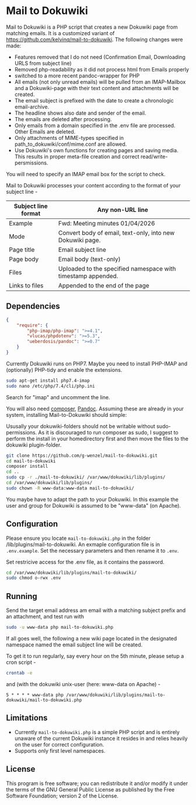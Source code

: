 # Mail to Dokuwiki

Mail to Dokuwiki is a PHP script that creates a new Dokuwiki page from matching emails. It is a customized variant of https://github.com/kelvinq/mail-to-dokuwiki.
The following changes were made:
* Features removed that I do not need (Confirmation Email, Downloading URLS from subject line) 
* Removed php-readability as it did not process html from Emails properly
* switched to a more recent pandoc-wrapper for PHP
* All emails (not only unread emails) will be pulled from an IMAP-Mailbox and a Dokuwiki-page with their text content and attachments will be created. 
* The email subject is prefixed with the date to create a chronologic email-archive.
* The headline shows also date and sender of the email.
* The emails are deleted after processing.
* Only emails from a domain specified in the .env file are processed. Other Emails are deleted.
* Only attachments of MIME-types specified in path_to_dokuwiki/conf/mime.conf  are allowed.
* Use Dokuwiki's own functions for creating pages and saving media. This results in proper meta-file creation and correct read/write-persmissions.

You will need to specify an IMAP email box for the script to check.

Mail to Dokuwiki processes your content according to the format of your subject line -

| Subject line format |   Any non-URL line    |
| ------------------- | --------------------------------------------------------------- |
| Example             | Fwd: Meeting minutes 01/04/2026      |
| Mode                | Convert body of email, text-only, into new Dokuwiki page.    |
| Page title          | Email subject line                                           |
| Page body           | Email body (text-only)                                       |
| Files               | Uploaded to the specified namespace with timestamp appended. |
| Links to files      | Appended to the end of the page       |

## Dependencies

```json
{
    "require": {
        "php-imap/php-imap": ">=4.1",
        "vlucas/phpdotenv": ">=5.3",
        "ueberdosis/pandoc": ">=0.7"
    }
}
```

Currently Dokuwiki runs on PHP7. Maybe you need to install PHP-IMAP and (optionally) PHP-tidy and enable the extensions.
```bash
sudo apt-get install php7.4-imap
sudo nano /etc/php/7.4/cli/php.ini
```
Search for "imap" and uncomment the line.

You will also need [composer](https://getcomposer.org/doc/00-intro.md#installation-linux-unix-macos), [Pandoc](https://pandoc.org/installing.html). Assuming these are already in your system, installing Mail-to-Dokuwiki should simple:

Ususally your dokuwiki-folders should not be writable without sudo-permissions. As it is discouraged to run composer as sudo, I suggest to perform the install in your homedirectory first and then move the files to the dokuwiki plugin-folder.

```bash
git clone https://github.com/g-wenzel/mail-to-dokuwiki.git
cd mail-to-dokuwiki
composer install
cd ..
sudo cp -r ./mail-to-dokuwiki/ /var/www/dokuwiki/lib/plugins/
cd /var/www/dokuwiki/lib/plugins/
sudo chown -R www-data:www-data mail-to-dokuwiki/
```
You maybe have to adapt the path to your Dokuwiki. In this example the user and group for Dokuwiki is assumed to be "www-data" (on Apache).

## Configuration

Please ensure you locate `mail-to-dokuwiki.php` in the folder /lib/plugins/mail-to-dokuwiki. An exmaple configuration file is in `.env.example`. Set the necessary parameters and then rename it to `.env`.

Set restricive access for the .env file, as it contains the password.

```bash
cd /var/www/dokuwiki/lib/plugins/mail-to-dokuwiki/
sudo chmod o-rwx .env
```

## Running

Send the target email address am email with a matching subject prefix and an attachment, and test run with 

```bash
sudo -u www-data php mail-to-dokuwiki.php
```

If all goes well, the following a new wiki page located in the designated namespace named the email subject line will be created.



To get it to run regularly, say every hour on the 5th minute, please setup a cron script -

```bash
crontab -e
```

and (with the dokuwiki unix-user (here: www-data on Apache) -

```
5 * * * * www-data php /var/www/dokuwiki/lib/plugins/mail-to-dokuwiki/mail-to-dokuwiki.php
```

## Limitations

* Currently `mail-to-dokuwiki.php` is a simple PHP script and is entirely unaware of the current Dokuwiki instance it resides in and relies heavily on the user for correct configuration.
* Supports only first level namespaces.

## License

This program is free software; you can redistribute it and/or modify it under the terms of the GNU General Public License as published by the Free Software Foundation; version 2 of the License.
